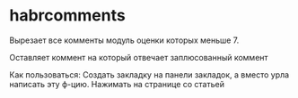 # habrcomments
Вырезает все комменты модуль оценки которых меньше 7.


Оставляет коммент на который отвечает заплюсованный коммент

Как пользоваться: Создать закладку на панели закладок, а вместо урла написать эту ф-цию. Нажимать на странице со статьей

